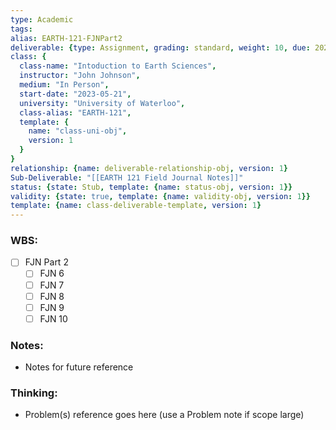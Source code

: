 ```yaml
---
type: Academic
tags: 
alias: EARTH-121-FJNPart2
deliverable: {type: Assignment, grading: standard, weight: 10, due: 2023-07-28T16:00, alias: EARTH-121-FJNP2, template: {name: deliverable-obj, version: 1}}
class: {
  class-name: "Intoduction to Earth Sciences",
  instructor: "John Johnson",
  medium: "In Person",
  start-date: "2023-05-21",
  university: "University of Waterloo",
  class-alias: "EARTH-121",
  template: {
    name: "class-uni-obj",
    version: 1
  }
}
relationship: {name: deliverable-relationship-obj, version: 1}
Sub-Deliverable: "[[EARTH 121 Field Journal Notes]]"
status: {state: Stub, template: {name: status-obj, version: 1}}
validity: {state: true, template: {name: validity-obj, version: 1}}
template: {name: class-deliverable-template, version: 1}
---
```


### WBS: 

- [ ] FJN Part 2
	- [ ] FJN 6
	- [ ] FJN 7
	- [ ] FJN 8
	- [ ] FJN 9
	- [ ] FJN 10

### Notes:

- Notes for future reference

### Thinking:

- Problem(s) reference goes here (use a Problem note if scope large)